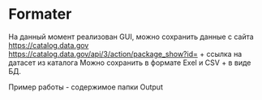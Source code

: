 # Formater
На данный момент реализован GUI, можно сохранить данные с сайта https://catalog.data.gov
https://catalog.data.gov/api/3/action/package_show?id= + ссылка на датасет из каталога
Можно сохранить в формате Exel и CSV + в виде БД.

Пример работы - содержимое папки Output